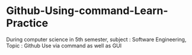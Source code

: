 # Github-Using-command-Learn-Practice
 During computer science in 5th semester, subject : Software Engineering, Topic : Github Use via command as well as GUI
